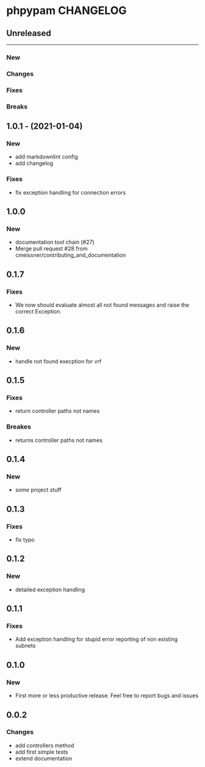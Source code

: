# phpypam CHANGELOG

## Unreleased

---

### New

### Changes

### Fixes

### Breaks

## 1.0.1 - (2021-01-04)

### New

* add markdownlint config
* add changelog

### Fixes

* fix exception handling for connection errors

## 1.0.0

### New

* documentation tool chain (#27)
* Merge pull request #28 from cmeissner/contributing\_and\_documentation

## 0.1.7

### Fixes

* We now should evaluate almost all not found messages and raise the correct Exception.

## 0.1.6

### New

* handle not found execption for vrf

## 0.1.5

### Fixes

* return controller paths not names

### Breakes

* returns controller paths not names

## 0.1.4

### New

* some project stuff

## 0.1.3

### Fixes

* fix typo

## 0.1.2

### New

* detailed exception handling

## 0.1.1

### Fixes

* Add exception handling for stupid error reporting of non existing subnets

## 0.1.0

### New

* First more or less productive release. Feel free to report bugs and issues

## 0.0.2

### Changes

* add controllers method
* add first simple tests
* extend documentation
